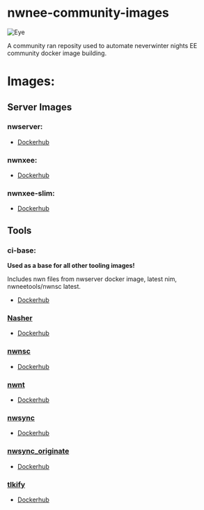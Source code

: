 # nwnee-community-images

![Eye](https://www.beamdog.com/media/images/NWN_Logo.width-600.png)

A community ran reposity used to automate neverwinter nights EE community docker image building.

# Images:

## Server Images

### nwserver:
- [Dockerhub](https://hub.docker.com/r/urothis/nwnee-community-images/tags?page=1&name=nwserver)

### nwnxee:
- [Dockerhub](https://hub.docker.com/r/urothis/nwnee-community-images/tags?page=1&name=nwnxee)

### nwnxee-slim:
- [Dockerhub](https://hub.docker.com/r/urothis/nwnee-community-images/tags?page=1&name=nwnxee-slim)

## Tools

### ci-base:
**Used as a base for all other tooling images!**

Includes nwn files from nwserver docker image, latest nim, nwneetools/nwnsc latest.

- [Dockerhub](https://hub.docker.com/r/urothis/nwnee-community-images/tags?page=1&name=ci-base)

### [Nasher](https://github.com/squattingmonk/nasher)
- [Dockerhub](https://hub.docker.com/r/urothis/nwnee-community-images/tags?page=1&name=nasher)

### [nwnsc](https://github.com/nwneetools/nwnsc)
- [Dockerhub](https://hub.docker.com/r/urothis/nwnee-community-images/tags?page=1&name=nwnsc)

### [nwnt](https://github.com/WilliamDraco/NWNT)
- [Dockerhub](https://hub.docker.com/r/urothis/nwnee-community-images/tags?page=1&name=nwnt)

### [nwsync](https://github.com/Beamdog/nwsync)
- [Dockerhub](https://hub.docker.com/r/urothis/nwnee-community-images/tags?page=1&name=nwsync)

### [nwsync_originate](https://github.com/WilliamDraco/nwsync_originate)
- [Dockerhub](https://hub.docker.com/r/urothis/nwnee-community-images/tags?page=1&name=nwsync_originate)

### [tlkify](https://github.com/Morderon/nwn_2da_tlkify)
- [Dockerhub](https://hub.docker.com/r/urothis/nwnee-community-images/tags?page=1&name=tlkify)
